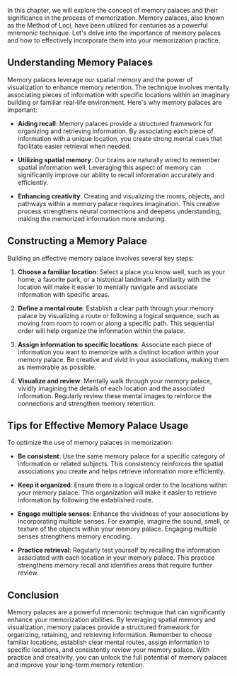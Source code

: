 
In this chapter, we will explore the concept of memory palaces and their significance in the process of memorization. Memory palaces, also known as the Method of Loci, have been utilized for centuries as a powerful mnemonic technique. Let's delve into the importance of memory palaces and how to effectively incorporate them into your memorization practice.

Understanding Memory Palaces
----------------------------

Memory palaces leverage our spatial memory and the power of visualization to enhance memory retention. The technique involves mentally associating pieces of information with specific locations within an imaginary building or familiar real-life environment. Here's why memory palaces are important:

* **Aiding recall**: Memory palaces provide a structured framework for organizing and retrieving information. By associating each piece of information with a unique location, you create strong mental cues that facilitate easier retrieval when needed.

* **Utilizing spatial memory**: Our brains are naturally wired to remember spatial information well. Leveraging this aspect of memory can significantly improve our ability to recall information accurately and efficiently.

* **Enhancing creativity**: Creating and visualizing the rooms, objects, and pathways within a memory palace requires imagination. This creative process strengthens neural connections and deepens understanding, making the memorized information more enduring.

Constructing a Memory Palace
----------------------------

Building an effective memory palace involves several key steps:

1. **Choose a familiar location**: Select a place you know well, such as your home, a favorite park, or a historical landmark. Familiarity with the location will make it easier to mentally navigate and associate information with specific areas.

2. **Define a mental route**: Establish a clear path through your memory palace by visualizing a route or following a logical sequence, such as moving from room to room or along a specific path. This sequential order will help organize the information within the palace.

3. **Assign information to specific locations**: Associate each piece of information you want to memorize with a distinct location within your memory palace. Be creative and vivid in your associations, making them as memorable as possible.

4. **Visualize and review**: Mentally walk through your memory palace, vividly imagining the details of each location and the associated information. Regularly review these mental images to reinforce the connections and strengthen memory retention.

Tips for Effective Memory Palace Usage
--------------------------------------

To optimize the use of memory palaces in memorization:

* **Be consistent**: Use the same memory palace for a specific category of information or related subjects. This consistency reinforces the spatial associations you create and helps retrieve information more efficiently.

* **Keep it organized**: Ensure there is a logical order to the locations within your memory palace. This organization will make it easier to retrieve information by following the established route.

* **Engage multiple senses**: Enhance the vividness of your associations by incorporating multiple senses. For example, imagine the sound, smell, or texture of the objects within your memory palace. Engaging multiple senses strengthens memory encoding.

* **Practice retrieval**: Regularly test yourself by recalling the information associated with each location in your memory palace. This practice strengthens memory recall and identifies areas that require further review.

Conclusion
----------

Memory palaces are a powerful mnemonic technique that can significantly enhance your memorization abilities. By leveraging spatial memory and visualization, memory palaces provide a structured framework for organizing, retaining, and retrieving information. Remember to choose familiar locations, establish clear mental routes, assign information to specific locations, and consistently review your memory palace. With practice and creativity, you can unlock the full potential of memory palaces and improve your long-term memory retention.
